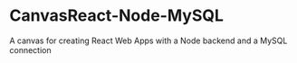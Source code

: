 # CanvasReact-Node-MySQL
A canvas for creating React Web Apps with a Node backend and a MySQL connection
